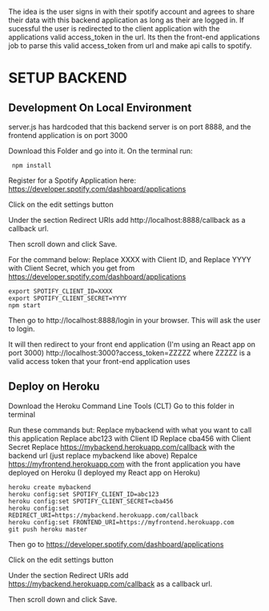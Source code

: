 The idea is the user signs in with their spotify account and agrees to share their data with this backend application as long as their are logged in.
If sucessful the user is redirected to the client application with the applications valid access_token in the url. Its then the front-end applications
job to parse this valid access_token from url and make api calls to spotify. 


# SETUP BACKEND 
##  Development On Local Environment

server.js has hardcoded that this backend server is on port 8888, and the frontend application is on port 3000



Download this Folder and go into it. On the terminal run:

```
 npm install
```
Register for a Spotify Application here: 
https://developer.spotify.com/dashboard/applications


Click on the edit settings button


Under the section Redirect URIs add
http://localhost:8888/callback 
as a callback url. 

Then scroll down and click Save.

For the command below: 
Replace XXXX with Client ID, and Replace YYYY with Client Secret, which you get from https://developer.spotify.com/dashboard/applications

```
export SPOTIFY_CLIENT_ID=XXXX
export SPOTIFY_CLIENT_SECRET=YYYY
npm start
```

Then go to http://localhost:8888/login in your browser. 
This will ask the user to login.

It will then redirect to your front end application (I'm using an React app on port 3000)
http://localhost:3000?access_token=ZZZZZ
where ZZZZZ is a valid access token that your front-end application uses

##  Deploy on Heroku
Download the Heroku Command Line Tools (CLT)
Go to this folder in terminal

Run these commands but:
Replace mybackend with what you want to call this application
Replace abc123 with Client ID
Replace cba456 with Client Secret
Replace https://mybackend.herokuapp.com/callback with the backend url (just replace mybackend like above)
Repalce https://myfrontend.herokuapp.com with the front application you have deployed on Heroku  (I deployed my React app on Heroku)
```
heroku create mybackend
heroku config:set SPOTIFY_CLIENT_ID=abc123
heroku config:set SPOTIFY_CLIENT_SECRET=cba456
heroku config:set REDIRECT_URI=https://mybackend.herokuapp.com/callback
heroku config:set FRONTEND_URI=https://myfrontend.herokuapp.com
git push heroku master
```
Then go to 
https://developer.spotify.com/dashboard/applications


Click on the edit settings button


Under the section Redirect URIs add
https://mybackend.herokuapp.com/callback
as a callback url. 


Then scroll down and click Save.
